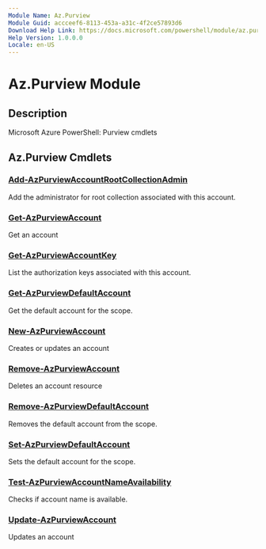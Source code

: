 ```yaml
---
Module Name: Az.Purview
Module Guid: accceef6-8113-453a-a31c-4f2ce57893d6
Download Help Link: https://docs.microsoft.com/powershell/module/az.purview
Help Version: 1.0.0.0
Locale: en-US
---
```


# Az.Purview Module
## Description
Microsoft Azure PowerShell: Purview cmdlets

## Az.Purview Cmdlets
### [Add-AzPurviewAccountRootCollectionAdmin](Add-AzPurviewAccountRootCollectionAdmin.md)
Add the administrator for root collection associated with this account.

### [Get-AzPurviewAccount](Get-AzPurviewAccount.md)
Get an account

### [Get-AzPurviewAccountKey](Get-AzPurviewAccountKey.md)
List the authorization keys associated with this account.

### [Get-AzPurviewDefaultAccount](Get-AzPurviewDefaultAccount.md)
Get the default account for the scope.

### [New-AzPurviewAccount](New-AzPurviewAccount.md)
Creates or updates an account

### [Remove-AzPurviewAccount](Remove-AzPurviewAccount.md)
Deletes an account resource

### [Remove-AzPurviewDefaultAccount](Remove-AzPurviewDefaultAccount.md)
Removes the default account from the scope.

### [Set-AzPurviewDefaultAccount](Set-AzPurviewDefaultAccount.md)
Sets the default account for the scope.

### [Test-AzPurviewAccountNameAvailability](Test-AzPurviewAccountNameAvailability.md)
Checks if account name is available.

### [Update-AzPurviewAccount](Update-AzPurviewAccount.md)
Updates an account

